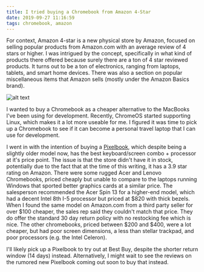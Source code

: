 ```yaml
---
title: I tried buying a Chromebook from Amazon 4-Star
date: 2019-09-27 11:16:59
tags: chromebook, amazon
---
```


For context, Amazon 4-star is a new physical store by Amazon, focused on selling popular products from Amazon.com with an average review of 4 stars or higher. I was intrigued by the concept, specifically in what kind of products there offered because surely there are a ton of 4 star reviewed products. It turns out to be a ton of electronics, ranging from laptops, tablets, and smart home devices. There was also a section on popular miscellaneous items that Amazon sells (mostly under the Amazon Basics brand).

![alt text](https://storage.cloud.google.com/hongalex-static-files/amazon_4_star.jpg 'Amazon 4-star in South Lake Union')

I wanted to buy a Chromebook as a cheaper alternative to the MacBooks I've been using for development. Recently, ChromeOS started supporting Linux, which makes it a lot more useable for me. I figured it was time to pick up a Chromebook to see if it can become a personal travel laptop that I can use for development.

I went in with the intention of buying a [Pixelbook](https://store.google.com/product/google_pixelbook), which despite being a slightly older model now, has the best keyboard/screen combo + processor at it's price point. The issue is that the store didn't have it in stock, potentially due to the fact that at the time of this writing, it has a 3.9 star rating on Amazon. There were some rugged Acer and Lenovo Chromebooks, priced cheaply but unable to compare to the laptops running Windows that sported better graphics cards at a similar price. The salesperson recommended the Acer Spin 13 for a higher-end model, which had a decent Intel 8th I-5 processor but priced at $820 with thick bezels. When I found the same model on Amazon.com from a third party seller for over $100 cheaper, the sales rep said they couldn't match that price. They do offer the standard 30 day return policy with no restocking fee which is nice. The other chromebooks, priced between $200 and $400, were a lot cheaper, but had poor screen dimensions, a less than stellar trackpad, and poor processors (e.g. the Intel Celeron).

I'll likely pick up a Pixelbook to try out at Best Buy, despite the shorter return window (14 days) instead. Alternatively, I might wait to see the reviews on the rumored new Pixelbook coming out soon to buy that instead.
